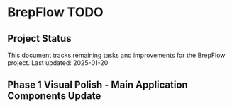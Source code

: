 # BrepFlow TODO

## Project Status
This document tracks remaining tasks and improvements for the BrepFlow project.
Last updated: 2025-01-20

## Phase 1 Visual Polish - Main Application Components Update
